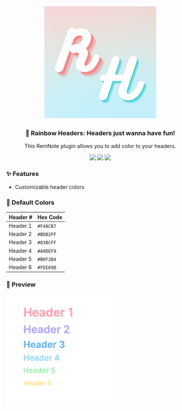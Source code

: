 <h1 align="center">
  <img src="https://raw.githubusercontent.com/anishaaa1/Rainbow-Headers/main/src/media/logo.png" height="300px">
</h1>

<h3 align="center"> 🌈 Rainbow Headers: Headers just wanna have fun! </h3>
<p align="center">This RemNote plugin allows you to add color to your headers.</p>
<p align="center">
  <img src="https://img.shields.io/github/stars/anishaaa1/Rainbow-Headers?style=for-the-badge&label=%E2%AD%90%EF%B8%8F%20stars&color=gold">
  <img src="https://img.shields.io/github/issues/anishaaa1/Rainbow-Headers?style=for-the-badge&label=%E2%9A%A0%EF%B8%8F%20issues&color=gold">
  <img src="https://img.shields.io/github/last-commit/anishaaa1/Rainbow-Headers?style=for-the-badge&label=%F0%9F%93%86%20last%20updated&color=indianred">
</p>

### ✨ Features
- Customizable header colors

### 🎨 Default Colors
| Header # | Hex Code |
| ------- | ------ |
| Header 1 | `#F4ACB7`|
| Header 2 | `#BDB2FF` |
| Header 3 | `#83BCFF` |
| Header 4 | `#A9DEF9` |
| Header 5 | `#B0F2B4` |
| Header 6 | `#FDE690` |

### 👀 Preview
<img src="https://raw.githubusercontent.com/anishaaa1/Rainbow-Headers/main/src/media/rainbow-headers.png" height="300px">
